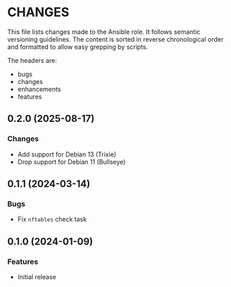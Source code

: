 # CHANGES

This file lists changes made to the Ansible role. It follows semantic versioning
guidelines. The content is sorted in reverse chronological order and formatted
to allow easy grepping by scripts.

The headers are:
- bugs
- changes
- enhancements
- features

## 0.2.0 (2025-08-17)

### Changes

- Add support for Debian 13 (Trixie)
- Drop support for Debian 11 (Bullseye)

## 0.1.1 (2024-03-14)

### Bugs

- Fix `nftables` check task

## 0.1.0 (2024-01-09)

### Features

- Initial release
